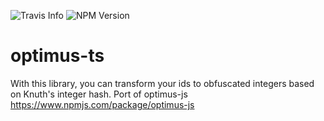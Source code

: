 ![Travis Info](https://travis-ci.org/mightyYaroslav/optimus-ts.svg?branch=master)
![NPM Version](https://img.shields.io/npm/v/@cycle/core.svg)
# optimus-ts
With this library, you can transform your ids to obfuscated integers based on Knuth's integer hash. Port of optimus-js https://www.npmjs.com/package/optimus-js
